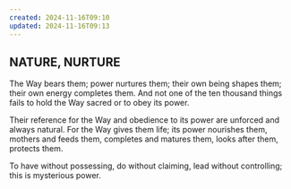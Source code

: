 ```yaml
---
created: 2024-11-16T09:10
updated: 2024-11-16T09:13
---
```

## NATURE, NURTURE


The Way bears them;
power nurtures them;
their own being shapes them;
their own energy completes them.
And not one of the ten thousand things
fails to hold the Way sacred
or to obey its power.

Their reference for the Way
and obedience to its power
are unforced and always natural.
For the Way gives them life;
its power nourishes them,
mothers and feeds them,
completes and matures them,
looks after them, protects them.

To have without possessing,
do without claiming,
lead without controlling;
this is mysterious power.



